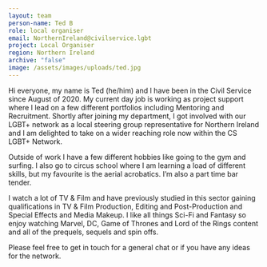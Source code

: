 ```yaml
---
layout: team
person-name: Ted B
role: local organiser
email: NorthernIreland@civilservice.lgbt
project: Local Organiser
region: Northern Ireland
archive: "false"
image: /assets/images/uploads/ted.jpg
---
```

Hi everyone, my name is Ted (he/him) and I have been in the Civil Service since August of 2020. My current day job is working as project support where I lead on a few different portfolios including Mentoring and Recruitment. Shortly after joining my department, I got involved with our LGBT+ network as a local steering group representative for Northern Ireland and I am delighted to take on a wider reaching role now within the CS LGBT+ Network.

Outside of work I have a few different hobbies like going to the gym and surfing. I also go to circus school where I am learning a load of different skills, but my favourite is the aerial acrobatics. I’m also a part time bar tender.

I watch a lot of TV & Film and have previously studied in this sector gaining qualifications in TV & Film Production, Editing and Post-Production and Special Effects and Media Makeup. I like all things Sci-Fi and Fantasy so enjoy watching Marvel, DC, Game of Thrones and Lord of the Rings content and all of the prequels, sequels and spin offs.

Please feel free to get in touch for a general chat or if you have any ideas for the network.